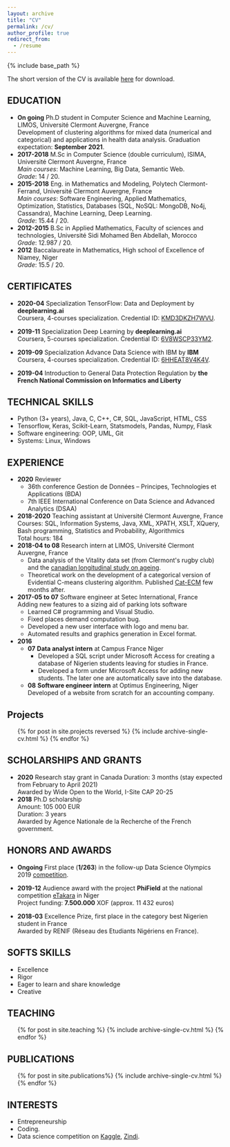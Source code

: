 ```yaml
---
layout: archive
title: "CV"
permalink: /cv/
author_profile: true
redirect_from:
  - /resume
---
```


{% include base_path %}
<!--
[Education](#education)<br/>
[Online training](#training)<br/>
[Work experience](#experience)<br/>
[Publications](#publications)<br/>
[Projects](#projects)<br/>
[Scholarships and Grants](#scholar-grants)<br/>
[Honors and Awards](#honors-awards)<br/>
[Technical Skills](#tech-skills)<br/>
[Soft Skills](#soft-skills)<br/>
[Personal interests](#interests)<br/>
[Teaching](#teaching)
-->

The short version of the CV is available [here](/files/cv-djiberou.pdf) for download.

## <a name="education"> EDUCATION </a>

* **On going**  Ph.D student in Computer Science and Machine Learning, LIMOS, Université Clermont Auvergne, France<br/>
Development of clustering algorithms for mixed data (numerical and categorical) and applications in health data analysis. Graduation expectation: **September 2021**.
* **2017-2018** M.Sc in Computer Science (double curriculum), ISIMA, Université Clermont Auvergne, France<br/>
*Main courses*: Machine Learning, Big Data, Semantic Web.<br/>
*Grade*: 14 / 20.
* **2015-2018** Eng. in Mathematics and Modeling, Polytech Clermont-Ferrand, Université Clermont Auvergne, France<br/>
*Main courses*: Software Engineering, Applied Mathematics, Optimization, Statistics, Databases (SQL, NoSQL: MongoDB, No4j, Cassandra), Machine Learning, Deep Learning.<br/>
*Grade*: 15.44 / 20.
* **2012-2015** B.Sc in Applied Mathematics, Faculty of sciences and technologies, Université Sidi Mohamed Ben Abdellah, Morocco<br/>
*Grade*: 12.987 / 20.
* **2012** Baccalaureate in Mathematics, High school of Excellence of Niamey, Niger<br/>
*Grade*: 15.5 / 20.<br/>

## <a name="training"> CERTIFICATES </a>
* **2020-04** Specialization TensorFlow: Data and Deployment by **deeplearning.ai**<br/>
Coursera, 4-courses specialization. Credential ID: [KMD3DKZH7WVU](https://www.coursera.org/account/accomplishments/specialization/certificate/KMD3DKZH7WVU).<br/>

* **2019-11** Specialization Deep Learning by **deeplearning.ai**<br/>
Coursera, 5-courses specialization. Credential ID: [6V8WSCP33YM2](https://www.coursera.org/account/accomplishments/specialization/6V8WSCP33YM2).<br/>

* **2019-09** Specialization Advance Data Science with IBM by **IBM**<br/>
Coursera, 4-courses specialization. Credential ID: [6HHEAT8V4K4V](https://www.coursera.org/account/accomplishments/specialization/6HHEAT8V4K4V).<br/>

* **2019-04** Introduction to General Data Protection Regulation by **the French National Commission on Informatics and Liberty**<br/>

## <a name="tech-skills"> TECHNICAL SKILLS </a>
* Python (3+ years), Java, C, C++, C#, SQL, JavaScript, HTML, CSS
* Tensorflow, Keras, Scikit-Learn, Statsmodels, Pandas, Numpy, Flask
* Software engineering: OOP, UML, Git
* Systems: Linux, Windows

## <a name="experience"> EXPERIENCE </a>
* **2020** Reviewer<br/>
  * 36th conference Gestion de Données – Principes, Technologies et Applications (BDA)
  * 7th IEEE International Conference on Data Science and Advanced Analytics (DSAA)
* **2018-2020** Teaching assistant at Université Clermont Auvergne, France<br/>
Courses: SQL, Information Systems, Java, XML, XPATH, XSLT, XQuery, Bash programming, Statistics and Probability, Algorithmics<br/>
Total hours: 184
* **2018-04 to 08** Research intern at LIMOS, Université Clermont Auvergne, France<br/>
  * Data analysis of the Vitality data set (from Clermont's rugby club) and the [canadian longitudinal study on ageing](https://www.clsa-elcv.ca/).
  * Theoretical work on the development of a categorical version of Evidential C-means clustering algorithm. Published [Cat-ECM](https://ieeexplore.ieee.org/abstract/document/8858972) few months after.
* **2017-05 to 07** Software engineer at Setec International, France<br/>
  Adding new features to a sizing aid of parking lots software<br/>
  * Learned C# programming and Visual Studio.
  * Fixed places demand computation bug.
  * Developed a new user interface with logo and menu bar.
  * Automated results and graphics generation in Excel format.
* **2016**
  * **07** **Data analyst intern** at Campus France Niger<br/>
    * Developed a SQL script under Microsoft Access for creating a database of Nigerien students leaving for studies in France.
    * Developed a form under Microsoft Access for adding new students. The later one are automatically save into the database.
  * **08**  **Software engineer intern** at Optimus Engineering, Niger<br/>
  Developed of a website from scratch for an accounting company.

## <a name="projects">Projects</a>
<ul>{% for post in site.projects reversed %}
    {% include archive-single-cv.html %}
  {% endfor %}</ul>
<!--
* **2020**
  * **[Ma distance de sécurité](https://www.youtube.com/watch?v=uSn7Oznno-E)**<br/>
Web and mobile applications that help users to manage the social distancing during the pandemic COVID-19.<br/>
Technologies used: Python (Flask), JavaScript, HTML, CSS, Bootstrap, MySQL, Android, Google Cloud.<br/>
Code source available on my [GitHub](https://github.com/abdjiber/prototype-distance-securitaire).
* **2019**
  * **[PhiField](https://abdouljalilm.wixsite.com/phifield)** Automated irrigation system based on artificial intelligence
  Award: Audience award among 500+ applications at [eTakara](https://www.etakara.ne/accueil) competition in Niger.<br/>
  Project funding: **11 432 euros**.
-->

## <a name="scholar-grants"> SCHOLARSHIPS AND GRANTS </a>
* **2020** Research stay grant in Canada
Duration: 3 months (stay expected from February to April 2021)<br/>
Awarded by Wide Open to the World, I-Site CAP 20-25
* **2018** Ph.D scholarship <br/>
Amount: 105 000 EUR<br/>
Duration: 3 years<br/>
Awarded by Agence Nationale de la Recherche of the French government.

## <a name="honors-awards"> HONORS AND AWARDS </a>
* **Ongoing** First place (**1/263**) in the follow-up Data Science Olympics 2019 [competition](https://www.datascience-olympics.com/).

* **2019-12** Audience award with the project **PhiField** at the national competition [eTakara](https://www.etakara.ne/accueil) in Niger<br/>
Project funding: **7.500.000** XOF (approx. 11 432 euros)

* **2018-03** Excellence Prize, first place in the category best Nigerien student in France<br/>
Awarded by RENIF (Réseau des Etudiants Nigériens en France).

## <a name="soft-skills"> SOFTS SKILLS </a>
* Excellence
* Rigor
* Eager to learn and share knowledge
* Creative

<!--Talks
======
  <ul>{% for post in site.talks %}
    {% include archive-single-talk-cv.html %}
  {% endfor %}</ul>
-->


## <a name="teaching"> TEACHING </a>
  <div style="display: inline;">
    <ul>{% for post in site.teaching %}
          {% include archive-single-cv.html %}
        {% endfor %}
    </ul>
  </div>

## <a name="publications"> PUBLICATIONS </a>
  <ul>{% for post in site.publications%}
    {% include archive-single-cv.html %}
  {% endfor %}</ul>

## <a name="interests"> INTERESTS </a>
* Entrepreneurship
* Coding.
* Data science competition on [Kaggle](www.kaggle.com), [Zindi](www.zindi.africa).
